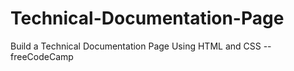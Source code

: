 # Technical-Documentation-Page
Build a Technical Documentation Page Using HTML and CSS --freeCodeCamp

